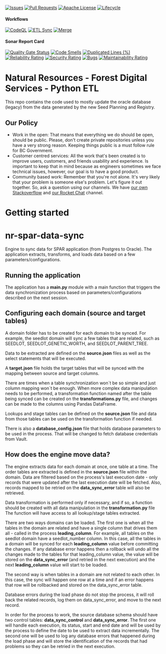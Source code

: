 [![Issues](https://img.shields.io/github/issues/bcgov/nr-fds-pyetl)](/../../issues)
[![Pull Requests](https://img.shields.io/github/issues-pr/bcgov/nr-fds-pyetl)](/../../pulls)
[![Apache License](https://img.shields.io/badge/license-Apache%202.0-blue?style=flat-square)](/LICENSE.md)
[![Lifecycle](https://img.shields.io/badge/Lifecycle-Maturing-007EC6)](https://github.com/bcgov/repomountie/blob/master/doc/lifecycle-badges.md)

#### Workflows
[![CodeQL](https://github.com/bcgov/nr-fds-pyetl/actions/workflows/github-code-scanning/codeql/badge.svg)](https://github.com/bcgov/nr-fds-pyetl/actions/workflows/github-code-scanning/codeql)
[![ETL Sync](https://github.com/bcgov/nr-fds-pyetl/actions/workflows/job-sync.yml/badge.svg)](https://github.com/bcgov/nr-fds-pyetl/actions/workflows/job-sync.yml)
[![Merge](https://github.com/bcgov/nr-fds-pyetl/actions/workflows/merge.yml/badge.svg)](https://github.com/bcgov/nr-fds-pyetl/actions/workflows/merge.yml)

#### Sonar Report Card
[![Quality Gate Status](https://sonarcloud.io/api/project_badges/measure?project=bcgov_nr-fds-pyetl&metric=alert_status)](https://sonarcloud.io/summary/new_code?id=bcgov_nr-fds-pyetl)
[![Code Smells](https://sonarcloud.io/api/project_badges/measure?project=bcgov_nr-fds-pyetl&metric=code_smells)](https://sonarcloud.io/summary/new_code?id=bcgov_nr-fds-pyetl)
[![Duplicated Lines (%)](https://sonarcloud.io/api/project_badges/measure?project=bcgov_nr-fds-pyetl&metric=duplicated_lines_density)](https://sonarcloud.io/summary/new_code?id=bcgov_nr-fds-pyetl)
[![Reliability Rating](https://sonarcloud.io/api/project_badges/measure?project=bcgov_nr-fds-pyetl&metric=reliability_rating)](https://sonarcloud.io/summary/new_code?id=bcgov_nr-fds-pyetl)
[![Security Rating](https://sonarcloud.io/api/project_badges/measure?project=bcgov_nr-fds-pyetl&metric=security_rating)](https://sonarcloud.io/summary/new_code?id=bcgov_nr-fds-pyetl)
[![Bugs](https://sonarcloud.io/api/project_badges/measure?project=bcgov_nr-fds-pyetl&metric=bugs)](https://sonarcloud.io/summary/new_code?id=bcgov_nr-fds-pyetl)
[![Maintainability Rating](https://sonarcloud.io/api/project_badges/measure?project=bcgov_nr-fds-pyetl&metric=sqale_rating)](https://sonarcloud.io/summary/new_code?id=bcgov_nr-fds-pyetl)



# Natural Resources - Forest Digital Services - Python ETL

This repo contains the code used to mostly update the oracle database (legacy) from the data
generated by the new Seed Planning and Registry.

## Our Policy

- Work in the open: That means that everything we do should be open, should be
public. Please, don't create private repositories unless you have a very strong
reason. Keeping things public is a must follow rule for BC Government.
- Customer centred services: All the work that's been created is to improve users,
customers, and friends usability and experience. Is important to keep that in mind
because as engineers sometimes we face technical issues, however, our goal is
to have a good product.
- Community based work: Remember that you're not alone. It's very likely that
your problem is someone else's problem. Let's figure it out together. So, ask
a question using our channels. We have [our own Stackoverflow](https://stackoverflow.developer.gov.bc.ca/)
and [our Rocket Chat](https://chat.developer.gov.bc.ca/) channel.


# Getting started

# nr-spar-data-sync

Engine to sync data for SPAR application (from Postgres to Oracle). The application extracts, transforms, and loads data based on a few parameters/configurations.

## Running the application
The application has a **main.py** module with a main function that triggers the data synchronization process based on parameters/configurations described on the next session.

## Configuring each domain (source and target tables)
A domain folder has to be created for each domain to be synced. For example, the seedlot domain will sync a few tables that are related, such as SEEDLOT, SEEDLOT_GENETIC_WORTH, and SEEDLOT_PARENT_TREE.

Data to be extracted are defined on the **source.json** files as well as the select statements that will be executed.

A **target.json** file holds the target tables that will be synced with the mapping between source and target columns.

There are times when a table synchronization won´t be so simple and just column mapping won´t be enough. When more complex data manipulation needs to be performed, a transformation function named after the table being synced can be created on the **transformations.py** file, and changes can be made to the columns using Pandas DataFrame.

Lookups and stage tables can be defined on the **source.json** file and data from those tables can be used on the transformation function if needed.

There is also a **database_config.json** file that holds database parameters to be used in the process. That will be changed to fetch database credentials from Vault.

## How does the engine move data?
The engine extracts data for each domain at once, one table at a time. The order tables are extracted is defined in the **source.json** file within the domain. Data are filtered based on the process's last execution date - only records that were updated after the last execution date will be fetched. Also, records mapped to be retried on the **data_sync_error** table will also be retrieved.

Data transformation is performed only if necessary, and if so, a function should be created with all data manipulation in the **transformation.py** file The function will have access to all lookup/stage tables extracted.

There are two ways domains can be loaded. The first one is when all the tables in the domain are related and have a single column that drives them all - called in the process **leading_column**. For example, all tables on the seedlot domain have a seedlot_number column. In this case, all the tables in a domain will be synced for each **leading_column** value before committing the changes. If any database error happens then a rollback will undo all the changes made to the tables for that leading_column value, the value will be stored on the **data_sync_error** (and retried in the next execution) and the next **leading_column** value will start to be loaded.

The second way is when tables in a domain are not related to each other. In this case, the sync will happen one row at a time and if an error happens that row will be rollbacked and stored on the data_sync_error table.

Database errors during the load phase do not stop the process, it will roll back the related records, log them on data_sync_error, and move to the next record.

In order for the process to work, the source database schema should have two control tables: **data_sync_control** and **data_sync_error**. The first one will handle each execution, its status, start and end date and will be used by the process to define the date to be used to extract data incrementally. The second one will be used to log any database errors that happened during the load phase and will store the identification of the records that had problems so they can be retried in the next execution.
